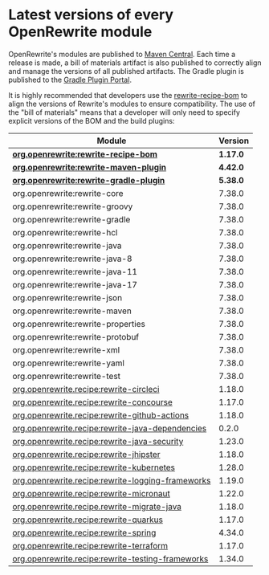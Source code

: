 # Latest versions of every OpenRewrite module

OpenRewrite's modules are published to [Maven Central](https://search.maven.org/search?q=org.openrewrite). Each time a release is made, a bill of materials artifact is also published to correctly align and manage the versions of all published artifacts. The Gradle plugin is published to the [Gradle Plugin Portal](https://plugins.gradle.org/plugin/org.openrewrite.rewrite).

It is highly recommended that developers use the [rewrite-recipe-bom](https://github.com/openrewrite/rewrite-recipe-bom) to align the versions of Rewrite's modules to ensure compatibility. The use of the "bill of materials" means that a developer will only need to specify explicit versions of the BOM and the build plugins:

| Module                                            | Version    |
| ------------------------------------------------- | ---------- |
| **[org.openrewrite:rewrite-recipe-bom](https://github.com/openrewrite/rewrite-recipe-bom)**            | **1.17.0** |
| **[org.openrewrite:rewrite-maven-plugin](https://github.com/openrewrite/rewrite-maven-plugin)**          | **4.42.0** |
| **[org.openrewrite:rewrite-gradle-plugin](https://github.com/openrewrite/rewrite-gradle-plugin)**         | **5.38.0** |
| org.openrewrite:rewrite-core                      | 7.38.0     |
| org.openrewrite:rewrite-groovy                    | 7.38.0     |
| org.openrewrite:rewrite-gradle                    | 7.38.0     |
| org.openrewrite:rewrite-hcl                       | 7.38.0     |
| org.openrewrite:rewrite-java                      | 7.38.0     |
| org.openrewrite:rewrite-java-8                    | 7.38.0     |
| org.openrewrite:rewrite-java-11                   | 7.38.0     |
| org.openrewrite:rewrite-java-17                   | 7.38.0     |
| org.openrewrite:rewrite-json                      | 7.38.0     |
| org.openrewrite:rewrite-maven                     | 7.38.0     |
| org.openrewrite:rewrite-properties                | 7.38.0     |
| org.openrewrite:rewrite-protobuf                  | 7.38.0     |
| org.openrewrite:rewrite-xml                       | 7.38.0     |
| org.openrewrite:rewrite-yaml                      | 7.38.0     |
| org.openrewrite:rewrite-test                      | 7.38.0     |
| [org.openrewrite.recipe:rewrite-circleci](https://github.com/openrewrite/rewrite-circleci)           | 1.18.0     |
| [org.openrewrite.recipe:rewrite-concourse](https://github.com/openrewrite/rewrite-concourse)          | 1.17.0     |
| [org.openrewrite.recipe:rewrite-github-actions](https://github.com/openrewrite/rewrite-github-actions)     | 1.18.0     |
| [org.openrewrite.recipe:rewrite-java-dependencies](https://github.com/openrewrite/rewrite-java-dependencies) | 0.2.0     |
| [org.openrewrite.recipe:rewrite-java-security](https://github.com/openrewrite/rewrite-java-security)      | 1.23.0     |
| [org.openrewrite.recipe:rewrite-jhipster](https://github.com/openrewrite/rewrite-jhipster)           | 1.18.0     |
| [org.openrewrite.recipe:rewrite-kubernetes](https://github.com/openrewrite/rewrite-kubernetes)         | 1.28.0     |
| [org.openrewrite.recipe:rewrite-logging-frameworks](https://github.com/openrewrite/rewrite-logging-frameworks) | 1.19.0     |
| [org.openrewrite.recipe:rewrite-micronaut](https://github.com/openrewrite/rewrite-micronaut)          | 1.22.0     |
| [org.openrewrite.recipe.rewrite-migrate-java](https://github.com/openrewrite/rewrite-migrate-java)       | 1.18.0     |
| [org.openrewrite.recipe:rewrite-quarkus](https://github.com/openrewrite/rewrite-quarkus)            | 1.17.0     |
| [org.openrewrite.recipe:rewrite-spring](https://github.com/openrewrite/rewrite-spring)             | 4.34.0     |
| [org.openrewrite.recipe:rewrite-terraform](https://github.com/openrewrite/rewrite-terraform)          | 1.17.0     |
| [org.openrewrite.recipe:rewrite-testing-frameworks](https://github.com/openrewrite/rewrite-testing-frameworks) | 1.34.0     |

